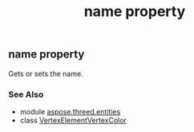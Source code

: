 ﻿---
title: name property
second_title: Aspose.3D for Python via .NET API References
description: 
type: docs
weight: 100
url: /python-net/aspose.threed.entities/vertexelementvertexcolor/name/
is_root: false
---

## name property


Gets or sets the name.

### See Also
* module [aspose.threed.entities](../../)
* class [VertexElementVertexColor](/3d/python-net/aspose.threed.entities/vertexelementvertexcolor)

